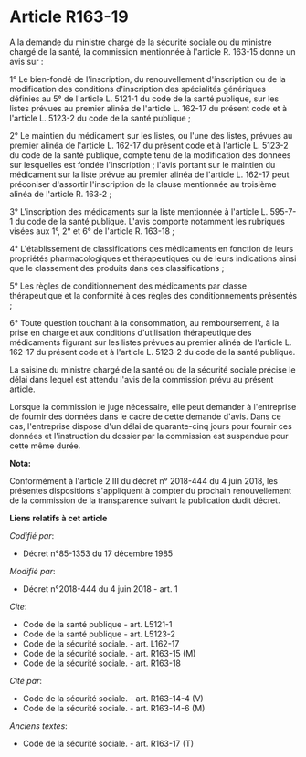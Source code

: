 # Article R163-19

A la demande du ministre chargé de la sécurité sociale ou du ministre chargé de la santé, la commission mentionnée à
l'article R. 163-15 donne un avis sur :

1° Le bien-fondé de l'inscription, du renouvellement d'inscription ou de la modification des conditions d'inscription des
spécialités génériques définies au 5° de l'article L. 5121-1 du code de la santé publique, sur les listes prévues au premier
alinéa de l'article L. 162-17 du présent code et à l'article L. 5123-2 du code de la santé publique ;

2° Le maintien du médicament sur les listes, ou l'une des listes, prévues au premier alinéa de l'article L. 162-17 du présent
code et à l'article L. 5123-2 du code de la santé publique, compte tenu de la modification des données sur lesquelles est
fondée l'inscription ; l'avis portant sur le maintien du médicament sur la liste prévue au premier alinéa de l'article L.
162-17 peut préconiser d'assortir l'inscription de la clause mentionnée au troisième alinéa de l'article R. 163-2 ;

3° L'inscription des médicaments sur la liste mentionnée à l'article L. 595-7-1 du code de la santé publique. L'avis comporte
notamment les rubriques visées aux 1°, 2° et 6° de l'article R. 163-18 ;

4° L'établissement de classifications des médicaments en fonction de leurs propriétés pharmacologiques et thérapeutiques ou
de leurs indications ainsi que le classement des produits dans ces classifications ;

5° Les règles de conditionnement des médicaments par classe thérapeutique et la conformité à ces règles des conditionnements
présentés ;

6° Toute question touchant à la consommation, au remboursement, à la prise en charge et aux conditions d'utilisation
thérapeutique des médicaments figurant sur les listes prévues au premier alinéa de l'article L. 162-17 du présent code et à
l'article L. 5123-2 du code de la santé publique.

La saisine du ministre chargé de la santé ou de la sécurité sociale précise le délai dans lequel est attendu l'avis de la
commission prévu au présent article.

Lorsque la commission le juge nécessaire, elle peut demander à l'entreprise de fournir des données dans le cadre de cette
demande d'avis. Dans ce cas, l'entreprise dispose d'un délai de quarante-cinq jours pour fournir ces données et l'instruction
du dossier par la commission est suspendue pour cette même durée.

**Nota:**

Conformément à l'article 2 III du décret n° 2018-444 du 4 juin 2018, les présentes dispositions s'appliquent à compter du
prochain renouvellement de la commission de la transparence suivant la publication dudit décret.

**Liens relatifs à cet article**

_Codifié par_:

  - Décret n°85-1353 du 17 décembre 1985

_Modifié par_:

  - Décret n°2018-444 du 4 juin 2018 - art. 1

_Cite_:

  - Code de la santé publique - art. L5121-1
  - Code de la santé publique - art. L5123-2
  - Code de la sécurité sociale. - art. L162-17
  - Code de la sécurité sociale. - art. R163-15 (M)
  - Code de la sécurité sociale. - art. R163-18

_Cité par_:

  - Code de la sécurité sociale. - art. R163-14-4 (V)
  - Code de la sécurité sociale. - art. R163-14-6 (M)

_Anciens textes_:

  - Code de la sécurité sociale. - art. R163-17 (T)
